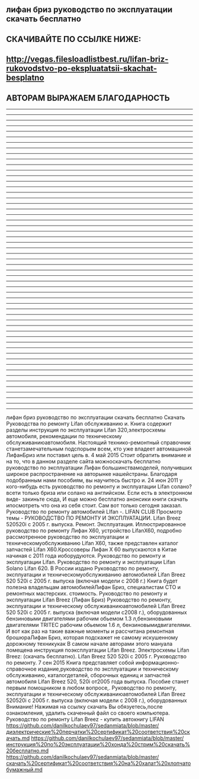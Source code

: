 лифан бриз руководство по эксплуатации скачать бесплатно
--------------------------------------------------
СКАЧИВАЙТЕ ПО ССЫЛКЕ НИЖЕ:
--------------------------------------------------
http://vegas.filesloadlistbest.ru/lifan-briz-rukovodstvo-po-ekspluatatsii-skachat-besplatno
--------------------------------------------------
АВТОРАМ ВЫРАЖАЕМ БЛАГОДАРНОСТЬ
--------------------------------------------------
--------------------------------------------------
--------------------------------------------------
--------------------------------------------------
--------------------------------------------------
--------------------------------------------------
--------------------------------------------------
--------------------------------------------------
--------------------------------------------------
--------------------------------------------------
--------------------------------------------------
--------------------------------------------------
--------------------------------------------------
--------------------------------------------------
--------------------------------------------------
--------------------------------------------------
--------------------------------------------------
--------------------------------------------------
--------------------------------------------------
--------------------------------------------------
--------------------------------------------------
--------------------------------------------------
--------------------------------------------------
--------------------------------------------------
--------------------------------------------------
--------------------------------------------------
--------------------------------------------------
--------------------------------------------------
--------------------------------------------------
--------------------------------------------------
--------------------------------------------------
--------------------------------------------------
--------------------------------------------------
--------------------------------------------------
--------------------------------------------------
--------------------------------------------------
--------------------------------------------------
--------------------------------------------------
--------------------------------------------------
--------------------------------------------------
--------------------------------------------------
--------------------------------------------------
--------------------------------------------------
--------------------------------------------------
--------------------------------------------------
--------------------------------------------------
--------------------------------------------------
--------------------------------------------------
--------------------------------------------------
--------------------------------------------------
--------------------------------------------------
--------------------------------------------------
--------------------------------------------------
--------------------------------------------------
--------------------------------------------------
--------------------------------------------------
лифан бриз руководство по эксплуатации скачать бесплатно Скачать Руководства по ремонту Lifan обслуживанию и. Книга содержит разделы инструкция по эксплуатации Lifan 320,электросхемы автомобиля, рекомендации по техническому обслуживаниюавтомобиля.  Настоящий технико-ремонтный справочник станетзамечательным подспорьем всем, кто уже владеет автомашиной ЛифанБриз или поставил цель в. 4 май 2015  Стоит обратить внимание и на то, что в данном разделе сайта можноскачать бесплатно руководство по эксплуатации Лифан большинствамоделей, получивших широкое распространение на авторынке нашейстраны. Благодаря подобранным нами пособиям, вы научитесь быстро и. 24 июн 2011  у кого-нибудь есть руководство по ремонту и эксплуатации Lifan солано? всети только бриза или солано на английском. Если есть в электронном виде- закиньте сюда,  И еще можно бесплатно анонсики книги скачать ипосмотреть что она из себя стоит. Сам вот только сегодня заказал. Руководство по ремонту автомобилей LIfan -. LIFAN CLUB  Просмотр темы - РУКОВОДСТВО ПО РЕМОНТУ И ЭКСПЛУАТАЦИИ. Lifan Breez 520520i с 2005 г. выпуска. Ремонт. Эксплуатация. Иллюстрированное руководство по ремонту Лифан Х60, устройство LifanX60, подробно рассмотренное руководство по эксплуатации и техническомуобслуживанию Lifan X60, также представлен каталог запчастей Lifan X60.Кроссоверы Лифан Х 60 выпускаются в Китае начиная с 2011 года иоборудуются. Руководство по ремонту и эксплуатации Lifan. Руководство по ремонту и эксплуатации Lifan Solano  Lifan  620. В России издано Руководство по ремонту, эксплуатации и техническомуобслуживанию автомобилей Lifan Breez  520  520i с 2005 г. выпуска (включая модели с 2008 г.)  Книга будет полезна владельцам автомобилейЛифан Бриз, специалистам СТО и ремонтных мастерских. стоимость. Руководство по ремонту и эксплуатации Lifan Breez (Лифан Бриз)
Руководство по ремонту, эксплуатации и техническому обслуживаниюавтомобилей Lifan Breez  520  520i c 2005 г. выпуска (включая модели с2008 г.), оборудованных бензиновыми двигателями рабочим обьемом 1.3 л,бензиновыми двигателями TRITEC рабочим обьемом 1.6 л, бензиновымидвигателями. И вот как раз на такие важные моменты и рассчитана ремонтная брошюраЛифан Бриз, которая подскажет не самому искушенному дорожному техникукак  В самом начале авторами этого мануала помещена инструкция поэксплуатации Lifan Breez.  Электросхемы Lifan Breez: (скачать бесплатно). Lifan Breez  520  520i с 2005 г. Руководство по ремонту. 7 сен 2015  Книга представляет собой информационно-справочное издание,руководство по эксплуатации и техническому обслуживанию, каталогдеталей, сборочных единиц и запчастей автомобиля Lifan Breez 520, 520i от2005 года выпуска. Пособие станет первым помощником в любом вопросе,. Руководство по ремонту, эксплуатации и техническому обслуживаниюавтомобилей Lifan Breez 520520i с 2005 г. выпуска (включая модели с 2008 г.), оборудованных  Внимание! Нажимая на ссылку скачать Вы обязуетесь,после ознакомления, удалить скаченный файл со своего компьютера. Руководство по ремонту Lifan Breez - купить автокнигу LIFAN
https://github.com/danilkochulaev97/sedanmiata/blob/master/диэлектрические%20перчатки%20сертификат%20соответствия%20скачать.md
https://github.com/danilkochulaev97/sedanmiata/blob/master/инструкция%20по%20эксплуатации%20хонда%20стрим%20скачать%20бесплатно.md
https://github.com/danilkochulaev97/sedanmiata/blob/master/скачать%20сертификат%20соответствия%20на%20халат%20хлопчатобумажный.md